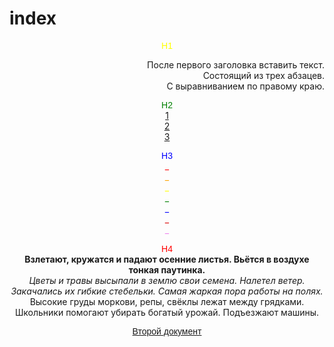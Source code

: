# index

<html>
  
  <head>
<tittle> <p align="center"><font face ="Arial" color="Yellow">H1 </font>

<body> 
<br> <p align="right">После первого заголовка вставить текcт.<br>Состоящий из трех абзацев.<br>C выравниванием по правому краю.</p>
<tittle> <p align="center"><font face ="Arial" color="Green">H2</font>
<br><a href="file:///C:/Users/Sergey/Desktop/22.html">1</a><br><a href="file:///C:/Users/Sergey/Desktop/3.html">2</a><br><a href="file:///C:/Users/Sergey/Desktop/4.2%20.html">3</a>
<tittle> <p align="center"><font face ="Arial" color="Blue">H3</font>
<br> <font color="Red"> _ </font>
<br><font color="Orange"> _ </font> 
<br><font color="Yellow"> _ </font>
<br><font color="Green"> _ </font>
<br><font color="Blue"> _ </font>
<br><font color="Dark blue"> _ </font>
<br><font color="Violet"> _ </font>
<tittle> <p align="center"><font face ="Arial" color="Red">H4</font>
<br><b>Взлетают, кружатся и падают осенние листья. Вьётся в воздухе тонкая паутинка.</b>
<br><i>Цветы и травы высыпали в землю свои семена. Налетел ветер. Закачались их гибкие стебельки.
Самая жаркая пора работы на полях.</i>
<br>Высокие груды моркови, репы, свёклы лежат между грядками. Школьники помогают убирать богатый урожай. Подъезжают машины.
<tittle> <p align="center"><font face ="Arial"><a href="https://github.com/Artyom1Bezusyy/index/blob/main/index2.html">Второй документ</a></font>

